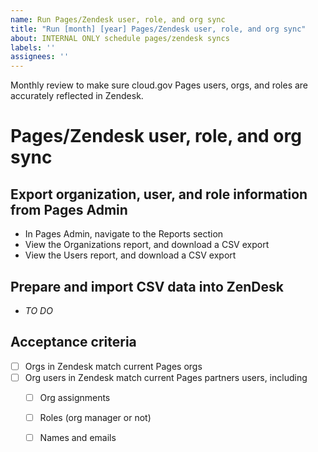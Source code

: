 ```yaml
---
name: Run Pages/Zendesk user, role, and org sync
title: "Run [month] [year] Pages/Zendesk user, role, and org sync"
about: INTERNAL ONLY schedule pages/zendesk syncs
labels: ''
assignees: ''
---
```


Monthly review to make sure cloud.gov Pages users, orgs, and roles are accurately reflected in Zendesk.

# Pages/Zendesk user, role, and org sync

## Export organization, user, and role information from Pages Admin

- In Pages Admin, navigate to the Reports section
- View the Organizations report, and download a CSV export
- View the Users report, and download a CSV export

## Prepare and import CSV data into ZenDesk

- _TO DO_

## Acceptance criteria

- [ ] Orgs in Zendesk match current Pages orgs
- [ ] Org users in Zendesk match current Pages partners users, including
  - [ ] Org assignments
  - [ ] Roles (org manager or not)
  - [ ] Names and emails
     
